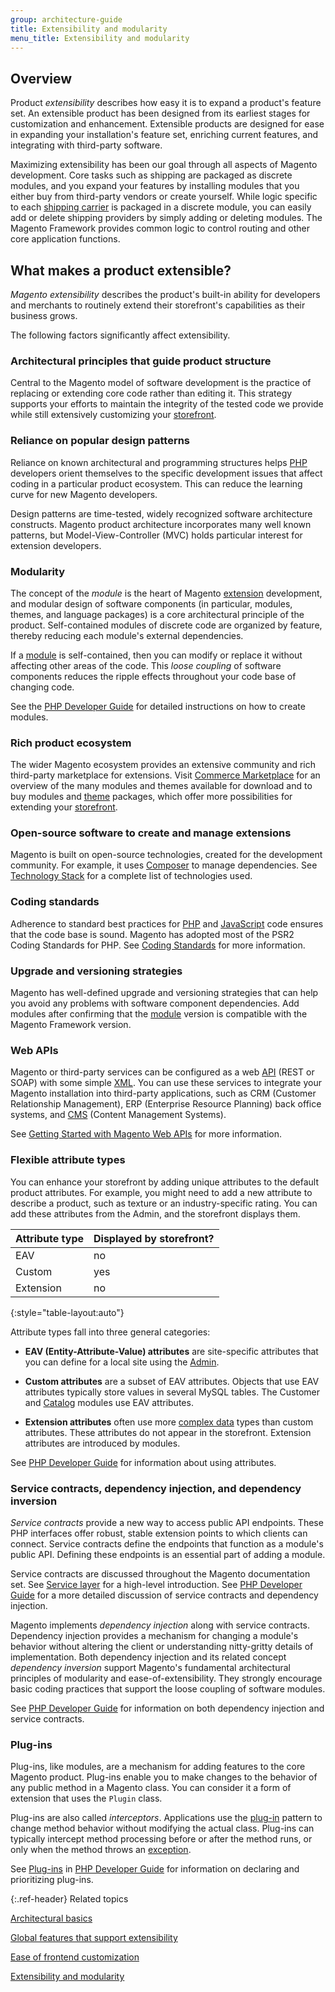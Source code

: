 ```yaml
---
group: architecture-guide
title: Extensibility and modularity
menu_title: Extensibility and modularity
---
```


## Overview

Product *extensibility* describes how easy it is to expand a product's feature set. An extensible product has been designed from its earliest  stages for customization and enhancement. Extensible products are designed for ease in expanding your installation's feature set, enriching current features, and integrating with third-party software.

Maximizing extensibility has been our goal through all aspects of Magento development. Core tasks such as shipping are packaged as discrete modules, and you expand your features by installing modules that you either buy from third-party vendors or create yourself. While logic specific to each [shipping carrier](https://glossary.magento.com/shipping-carrier) is packaged in a discrete module, you can easily add or delete shipping providers by simply adding or deleting modules. The Magento Framework provides common logic to control routing and other core application functions.

## What makes a product extensible?

*Magento extensibility* describes the product's built-in ability for developers and merchants to routinely extend their storefront's capabilities as their business grows.

The following factors significantly affect extensibility.

### Architectural principles that guide product structure

Central to the Magento model of software development is the practice of replacing or extending core code rather than editing it. This strategy supports your efforts to maintain the integrity of the tested code we provide while still extensively customizing your [storefront](https://glossary.magento.com/storefront).

### Reliance on popular design patterns

Reliance on known architectural and programming structures helps [PHP](https://glossary.magento.com/php) developers orient themselves to the specific development issues that affect coding in a particular product ecosystem. This can reduce the learning curve for new Magento developers.

Design patterns are time-tested, widely recognized software architecture constructs. Magento product architecture incorporates many well known patterns, but Model-View-Controller (MVC) holds particular interest for extension developers.

### Modularity

The concept of the *module* is the heart of Magento [extension](https://glossary.magento.com/extension) development, and modular design of software components (in particular, modules, themes, and language packages) is a core architectural principle of the product. Self-contained modules of discrete code are organized by feature, thereby reducing each module's external dependencies.

If a [module](https://glossary.magento.com/module) is self-contained, then you can modify or replace it without affecting other areas of the code. This *loose coupling* of software components reduces the ripple effects throughout your code base of changing code.

 See the [PHP Developer Guide][] for detailed instructions on how to create modules.

### Rich product ecosystem

The wider Magento ecosystem provides an extensive community and rich third-party marketplace for extensions. Visit [Commerce Marketplace][] for an overview of the many modules and themes available for download and to buy modules and [theme](https://glossary.magento.com/theme) packages, which offer more possibilities for extending your [storefront](https://glossary.magento.com/storefront).

### Open-source software to create and manage extensions

Magento is built on open-source technologies, created for the development community. For example, it uses [Composer](https://glossary.magento.com/composer) to manage dependencies. See [Technology Stack]({{page.baseurl}}/architecture/tech-stack.html) for a complete list of technologies used.

### Coding standards

Adherence to standard best practices for [PHP](https://glossary.magento.com/php) and [JavaScript](https://glossary.magento.com/javascript) code ensures that the code base is sound. Magento has adopted most of the PSR2 Coding Standards for PHP. See [Coding Standards]({{page.baseurl}}/coding-standards/bk-coding-standards.html) for more information.

### Upgrade and versioning strategies

Magento has well-defined upgrade and versioning strategies that can help you avoid any problems with software component dependencies. Add modules after confirming that the [module](https://glossary.magento.com/module) version is compatible with the Magento Framework version.

### Web APIs

Magento or third-party services can be configured as a web [API](https://glossary.magento.com/api) (REST or SOAP) with some simple [XML](https://glossary.magento.com/xml). You can use these services to integrate your Magento installation into third-party applications, such as CRM (Customer Relationship Management), ERP (Enterprise Resource Planning) back office systems, and [CMS](https://glossary.magento.com/cms) (Content Management Systems).

See [Getting Started with Magento Web APIs][] for more information.

### Flexible attribute types

You can enhance your storefront by adding unique attributes to the default product attributes. For example, you might need to add a new attribute to describe a product, such as texture or an industry-specific rating. You can add these attributes from the Admin, and the storefront  displays them.

|Attribute type|Displayed by storefront?|
|--- |--- |
|EAV|no|
|Custom|yes|
|Extension|no|
{:style="table-layout:auto"}

Attribute types fall into three general categories:

*  **EAV (Entity-Attribute-Value) attributes** are site-specific attributes that you can define for a local site using the [Admin](https://glossary.magento.com/magento-admin).

*  **Custom attributes** are a subset of EAV attributes. Objects that use EAV attributes typically store values in several MySQL tables. The Customer and [Catalog](https://glossary.magento.com/catalog) modules use EAV attributes.

*  **Extension attributes** often use more [complex data](https://glossary.magento.com/complex-data) types than custom attributes. These attributes do not appear in the storefront. Extension attributes are introduced by modules.

See [PHP Developer Guide][] for information about using attributes.

### Service contracts, dependency injection, and dependency inversion

*Service contracts* provide a new way to access public API endpoints. These PHP interfaces offer robust, stable extension points to which clients can connect.  Service contracts define the endpoints that function as a module's public API. Defining these endpoints is an essential part of adding a module.

Service contracts are discussed throughout the Magento documentation set. See [Service layer][] for a high-level introduction. See [PHP Developer Guide][] for a more detailed discussion of service contracts and dependency injection.

Magento implements *dependency injection* along with service contracts. Dependency injection provides a mechanism for changing a module's behavior without altering the client or understanding nitty-gritty details of implementation. Both dependency injection and its related concept *dependency inversion* support Magento's fundamental architectural principles of modularity and ease-of-extensibility. They strongly encourage basic coding practices that support the loose coupling of software modules.

See [PHP Developer Guide][] for information on both dependency injection and service contracts.

### Plug-ins

Plug-ins, like modules, are a mechanism for adding features to the core Magento product. Plug-ins enable you to make changes to the behavior of any public method in a Magento class. You can consider it a form of extension that uses the `Plugin` class.

Plug-ins are also called *interceptors*. Applications use the [plug-in](https://glossary.magento.com/plug-in) pattern to change method behavior without modifying the actual class. Plug-ins can typically intercept method processing before or after the method runs, or only when the method throws an [exception](https://glossary.magento.com/exception).

See [Plug-ins][] in [PHP Developer Guide][] for information on declaring and prioritizing plug-ins.

{:.ref-header}
Related topics

[Architectural basics]({{page.baseurl}}/architecture/archi_perspectives/ABasics_intro.html)

[Global features that support extensibility]({{page.baseurl}}/architecture/global_extensibility_features.html)

[Ease of frontend customization]({{page.baseurl}}/architecture/frontend_custom_strategies.html)

[Extensibility and modularity]({{page.baseurl}}/architecture/extensibility.html)

<!-- Link definitions -->
[PHP Developer Guide]: {{page.baseurl}}/extension-dev-guide/bk-extension-dev-guide.html
[Commerce Marketplace]: https://marketplace.magento.com/
[Technology Stack]: {{page.baseurl}}/install-gde/system-requirements.html
[Plug-ins]: {{page.baseurl}}/extension-dev-guide/plugins.html
[Service layer]: {{page.baseurl}}/architecture/archi_perspectives/service_layer.html
[Getting Started with Magento Web APIs]: {{page.baseurl}}/get-started/bk-get-started-api.html
[Coding Standards]: {{page.baseurl}}/coding-standards/bk-coding-standards.html